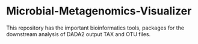 # Microbial-Metagenomics-Visualizer
This repository has the important bioinformatics tools, packages for the downstream analysis of DADA2 output TAX and OTU files. 
